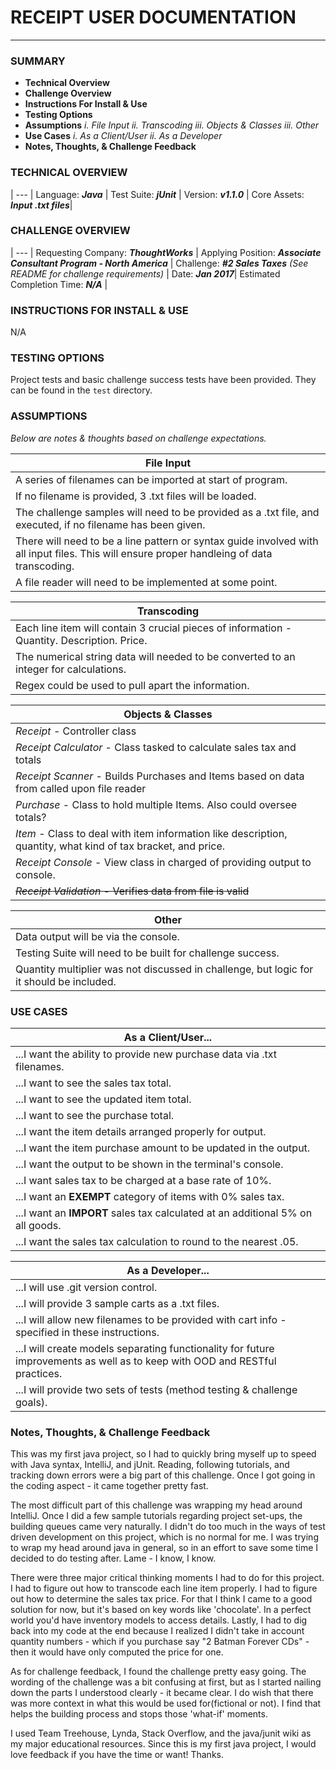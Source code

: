 # RECEIPT USER DOCUMENTATION
___
### SUMMARY
+ **Technical Overview**
+ **Challenge Overview**
+ **Instructions For Install & Use**
+ **Testing Options**
+ **Assumptions**
    _i. File Input_ 
    _ii. Transcoding_ 
    _iii. Objects & Classes_
    _iii. Other_
+ **Use Cases**
    _i. As a Client/User_ 
    _ii. As a Developer_ 
+ **Notes, Thoughts, & Challenge Feedback**

### TECHNICAL OVERVIEW
 |
--- |
Language: ***Java*** | 
Test Suite: ***jUnit*** |
Version: ***v1.1.0*** |
Core Assets: ***Input .txt files***|


### CHALLENGE OVERVIEW
|
--- |
Requesting Company: ***ThoughtWorks*** |
Applying Position: ***Associate Consultant Program - North America*** |
Challenge: ***#2 Sales Taxes*** *(See README for challenge requirements)* | 
Date: ***Jan 2017***|
Estimated Completion Time: ***N/A*** |

### INSTRUCTIONS FOR INSTALL & USE
N/A

### TESTING OPTIONS

Project tests and basic challenge success tests have been provided.  They can be found in the ```test``` directory.

### ASSUMPTIONS
  *Below are notes & thoughts based on challenge expectations.*

File Input |
--- |
A series of filenames can be imported at start of program. |
If no filename is provided, 3 .txt files will be loaded.  |
The challenge samples will need to be provided as a .txt file, and executed, if no filename has been given. |
There will need to be a line pattern or syntax guide involved with all input files.  This will ensure proper handleing of data transcoding. |
A file reader will need to be implemented at some point. |

Transcoding | 
--- |
Each line item will contain 3 crucial pieces of information - Quantity. Description. Price.  |
The numerical string data will needed to be converted to an integer for calculations. |
Regex could be used to pull apart the information. |

Objects & Classes |
---|
*Receipt* - Controller class | 
*Receipt Calculator* - Class tasked to calculate sales tax and totals | 
*Receipt Scanner* - Builds Purchases and Items based on data from called upon file reader | 
*Purchase* - Class to hold multiple Items. Also could oversee totals? | 
*Item* - Class to deal with item information like description, quantity, what kind of tax bracket, and price. | 
*Receipt Console* - View class in charged of providing output to console. | 
~~*Receipt Validation* - Verifies data from file is valid~~ |

Other | 
--- | 
Data output will be via the console. |
Testing Suite will need to be built for challenge success. |
Quantity multiplier was not discussed in challenge, but logic for it should be included. |

### USE CASES

As a Client/User... | 
--- | 
...I want the ability to provide new purchase data via .txt filenames. |
...I want to see the sales tax total. |
...I want to see the updated item total. |
...I want to see the purchase total. |
...I want the item details arranged properly for output. |
...I want the item purchase amount to be updated in the output. |
...I want the output to be shown in the terminal's console. |
...I want sales tax to be charged at a base rate of 10%. |
...I want an **EXEMPT** category of items with 0% sales tax. |
...I want an **IMPORT** sales tax calculated at an additional 5% on all goods. |
...I want the sales tax calculation to round to the nearest .05. |

As a Developer... | 
--- | 
...I will use .git version control. |
...I will provide 3 sample carts as a .txt files. |
...I will allow new filenames to be provided with cart info - specified in these instructions. |
...I will create models separating functionality for future improvements as well as to keep with OOD and RESTful practices. |
...I will provide two sets of tests (method testing & challenge goals). |

### Notes, Thoughts, & Challenge Feedback
This was my first java project, so I had to quickly bring myself up to speed with Java syntax, IntelliJ, and jUnit.  Reading, following tutorials, and tracking down errors were a big part of this challenge.  Once I got going in the coding aspect - it came together pretty fast.

The most difficult part of this challenge was wrapping my head around IntelliJ.  Once I did a few sample tutorials regarding project set-ups, the building queues came very naturally. I didn't do too much in the ways of test driven development on this project, which is no normal for me.  I was trying to wrap my head around java in general, so in an effort to save some time I decided to do testing after.  Lame - I know, I know.

There were three major critical thinking moments I had to do for this project.  I had to figure out how to transcode each line item properly.  I had to figure out how to determine the sales tax price.  For that I think I came to a good solution for now, but it's based on key words like 'chocolate'.  In a perfect world you'd have inventory models to access details.  Lastly, I had to dig back into my code at the end because I realized I didn't take in account quantity numbers - which if you purchase say "2 Batman Forever CDs" - then it would have only computed the price for one.

As for challenge feedback, I found the challenge pretty easy going.  The wording of the challenge was a bit confusing at first, but as I started nailing down the parts I understood clearly - it became clear.  I do wish that there was more context in what this would be used for(fictional or not).  I find that helps the building process and stops those 'what-if' moments.

I used Team Treehouse, Lynda, Stack Overflow, and the java/junit wiki as my major educational resources. Since this is my first java project, I would love feedback if you have the time or want! Thanks.